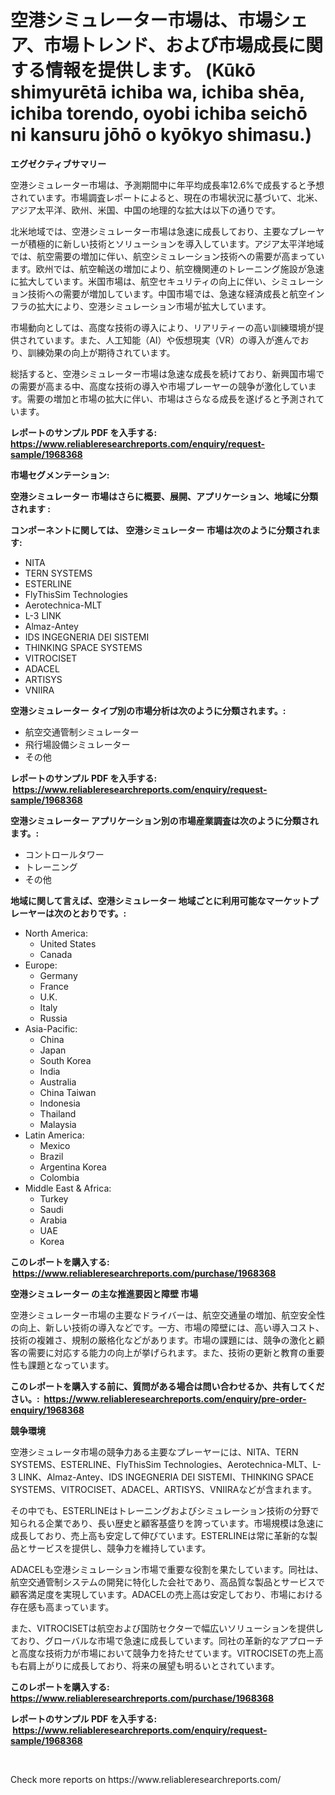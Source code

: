 <p><h1>空港シミュレーター市場は、市場シェア、市場トレンド、および市場成長に関する情報を提供します。 (Kūkō shimyurētā ichiba wa, ichiba shēa, ichiba torendo, oyobi ichiba seichō ni kansuru jōhō o kyōkyo shimasu.)</h1></p><p><strong>エグゼクティブサマリー</strong></p>
<p><p>空港シミュレーター市場は、予測期間中に年平均成長率12.6%で成長すると予想されています。市場調査レポートによると、現在の市場状況に基づいて、北米、アジア太平洋、欧州、米国、中国の地理的な拡大は以下の通りです。</p><p>北米地域では、空港シミュレーター市場は急速に成長しており、主要なプレーヤーが積極的に新しい技術とソリューションを導入しています。アジア太平洋地域では、航空需要の増加に伴い、航空シミュレーション技術への需要が高まっています。欧州では、航空輸送の増加により、航空機関連のトレーニング施設が急速に拡大しています。米国市場は、航空セキュリティの向上に伴い、シミュレーション技術への需要が増加しています。中国市場では、急速な経済成長と航空インフラの拡大により、空港シミュレーション市場が拡大しています。</p><p>市場動向としては、高度な技術の導入により、リアリティーの高い訓練環境が提供されています。また、人工知能（AI）や仮想現実（VR）の導入が進んでおり、訓練効果の向上が期待されています。</p><p>総括すると、空港シミュレーター市場は急速な成長を続けており、新興国市場での需要が高まる中、高度な技術の導入や市場プレーヤーの競争が激化しています。需要の増加と市場の拡大に伴い、市場はさらなる成長を遂げると予測されています。</p></p>
<p><strong>レポートのサンプル PDF を入手する: <a href="https://www.reliableresearchreports.com/enquiry/request-sample/1968368">https://www.reliableresearchreports.com/enquiry/request-sample/1968368</a></strong></p>
<p><strong>市場セグメンテーション:</strong></p>
<p><strong> 空港シミュレーター 市場はさらに概要、展開、アプリケーション、地域に分類されます :</strong></p>
<p><strong>コンポーネントに関しては、 空港シミュレーター 市場は次のように分類されます: &nbsp;</strong></p>
<p><ul><li>NITA</li><li>TERN SYSTEMS</li><li>ESTERLINE</li><li>FlyThisSim Technologies</li><li>Aerotechnica-MLT</li><li>L-3 LINK</li><li>Almaz-Antey</li><li>IDS INGEGNERIA DEI SISTEMI</li><li>THINKING SPACE SYSTEMS</li><li>VITROCISET</li><li>ADACEL</li><li>ARTISYS</li><li>VNIIRA</li></ul></p>
<p><strong> 空港シミュレーター タイプ別の市場分析は次のように分類されます。:</strong></p>
<p><ul><li>航空交通管制シミュレーター</li><li>飛行場設備シミュレーター</li><li>その他</li></ul></p>
<p><strong>レポートのサンプル PDF を入手する: &nbsp;<a href="https://www.reliableresearchreports.com/enquiry/request-sample/1968368">https://www.reliableresearchreports.com/enquiry/request-sample/1968368</a></strong></p>
<p><strong> 空港シミュレーター アプリケーション別の市場産業調査は次のように分類されます。:</strong></p>
<p><ul><li>コントロールタワー</li><li>トレーニング</li><li>その他</li></ul></p>
<p><strong>地域に関して言えば、空港シミュレーター 地域ごとに利用可能なマーケットプレーヤーは次のとおりです。:</strong></p>
<p><ul>
    <li>
        North America:
        <ul>
            <li>United States</li>
            <li>Canada</li>
        </ul>
    </li>
    <li>
        Europe:
        <ul>
            <li>Germany</li>
            <li>France</li>
            <li>U.K.</li>
            <li>Italy</li>
            <li>Russia</li>
        </ul>
    </li>
    <li>
        Asia-Pacific:
        <ul>
            <li>China</li>
            <li>Japan</li>
            <li>South Korea</li>
            <li>India</li>
            <li>Australia</li>
            <li>China Taiwan</li>
            <li>Indonesia</li>
            <li>Thailand</li>
            <li>Malaysia</li>
        </ul>
    </li>
    <li>
        Latin America:
        <ul>
            <li>Mexico</li>
            <li>Brazil</li>
            <li>Argentina Korea</li>
            <li>Colombia</li>
        </ul>
    </li>
    <li>
        Middle East & Africa:
        <ul>
            <li>Turkey</li>
            <li>Saudi</li>
            <li>Arabia</li>
            <li>UAE</li>
            <li>Korea</li>
        </ul>
    </li>
    </ul></p>
<p><strong>このレポートを購入する: &nbsp;<a href="https://www.reliableresearchreports.com/purchase/1968368">https://www.reliableresearchreports.com/purchase/1968368</a></strong></p>
<p><strong>空港シミュレーター の主な推進要因と障壁 市場</strong></p>
<p><p>空港シミュレーター市場の主要なドライバーは、航空交通量の増加、航空安全性の向上、新しい技術の導入などです。一方、市場の障壁には、高い導入コスト、技術の複雑さ、規制の厳格化などがあります。市場の課題には、競争の激化と顧客の需要に対応する能力の向上が挙げられます。また、技術の更新と教育の重要性も課題となっています。</p></p>
<p><strong>このレポートを購入する前に、質問がある場合は問い合わせるか、共有してください。:&nbsp; <a href="https://www.reliableresearchreports.com/enquiry/pre-order-enquiry/1968368">https://www.reliableresearchreports.com/enquiry/pre-order-enquiry/1968368</a></strong></p>
<p><strong>競争環境</strong></p>
<p><p>空港シミュレータ市場の競争力ある主要なプレーヤーには、NITA、TERN SYSTEMS、ESTERLINE、FlyThisSim Technologies、Aerotechnica-MLT、L-3 LINK、Almaz-Antey、IDS INGEGNERIA DEI SISTEMI、THINKING SPACE SYSTEMS、VITROCISET、ADACEL、ARTISYS、VNIIRAなどが含まれます。</p><p>その中でも、ESTERLINEはトレーニングおよびシミュレーション技術の分野で知られる企業であり、長い歴史と顧客基盛りを誇っています。市場規模は急速に成長しており、売上高も安定して伸びています。ESTERLINEは常に革新的な製品とサービスを提供し、競争力を維持しています。</p><p>ADACELも空港シミュレーション市場で重要な役割を果たしています。同社は、航空交通管制システムの開発に特化した会社であり、高品質な製品とサービスで顧客満足度を実現しています。ADACELの売上高は安定しており、市場における存在感も高まっています。</p><p>また、VITROCISETは航空および国防セクターで幅広いソリューションを提供しており、グローバルな市場で急速に成長しています。同社の革新的なアプローチと高度な技術力が市場において競争力を持たせています。VITROCISETの売上高も右肩上がりに成長しており、将来の展望も明るいとされています。</p></p>
<p><strong>このレポートを購入する: &nbsp; <a href="https://www.reliableresearchreports.com/purchase/1968368">https://www.reliableresearchreports.com/purchase/1968368</a></strong></p>
<p><strong>レポートのサンプル PDF を入手する: &nbsp;<a href="https://www.reliableresearchreports.com/enquiry/request-sample/1968368">https://www.reliableresearchreports.com/enquiry/request-sample/1968368</a></strong><strong></strong></p>
<p>&nbsp;</p>
<p>Check more reports on https://www.reliableresearchreports.com/</p>